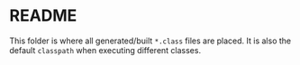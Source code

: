 # README

This folder is where all generated/built `*.class` files are placed. It is also the default `classpath` when executing different classes.
